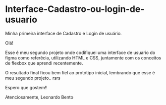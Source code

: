 # Interface-Cadastro-ou-login-de-usuario
Minha primeira interface de Cadastro e Login de usuário.

Olá! 

Esse é meu segundo projeto onde codifiquei uma interface de usuario do figma como referêcia, utilizando HTML e CSS, juntamente com os conceitos de flexbox que aprendi recentemente.

O resultado final ficou bem fiel ao protótipo inicial, lembrando que esse é meu segundo projeto.. rsrs

Espero que gostem!!

Atenciosamente,
Leonardo Bento
